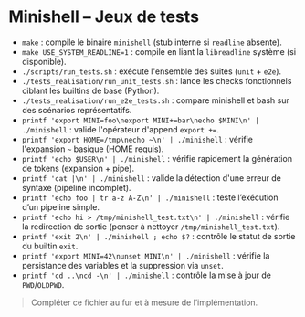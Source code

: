 # Minishell – Jeux de tests

- `make` : compile le binaire `minishell` (stub interne si `readline` absente).
- `make USE_SYSTEM_READLINE=1` : compile en liant la `libreadline` système (si disponible).
- `./scripts/run_tests.sh` : exécute l'ensemble des suites (`unit` + `e2e`).
- `./tests_realisation/run_unit_tests.sh` : lance les checks fonctionnels ciblant les builtins de base (Python).
- `./tests_realisation/run_e2e_tests.sh` : compare minishell et bash sur des scénarios représentatifs.
- `printf 'export MINI=foo\nexport MINI+=bar\necho $MINI\n' | ./minishell` : valide l'opérateur d'append `export +=`.
- `printf 'export HOME=/tmp\necho ~\n' | ./minishell` : vérifie l'expansion `~` basique (HOME requis).
- `printf 'echo $USER\n' | ./minishell` : vérifie rapidement la génération de tokens (expansion + pipe).
- `printf 'cat |\n' | ./minishell` : valide la détection d'une erreur de syntaxe (pipeline incomplet).
- `printf 'echo foo | tr a-z A-Z\n' | ./minishell` : teste l’exécution d’un pipeline simple.
- `printf 'echo hi > /tmp/minishell_test.txt\n' | ./minishell` : vérifie la redirection de sortie (penser à nettoyer `/tmp/minishell_test.txt`).
- `printf 'exit 2\n' | ./minishell ; echo $?` : contrôle le statut de sortie du builtin `exit`.
- `printf 'export MINI=42\nunset MINI\n' | ./minishell` : vérifie la persistance des variables et la suppression via `unset`.
- `printf 'cd ..\ncd -\n' | ./minishell` : contrôle la mise à jour de `PWD`/`OLDPWD`.

> Compléter ce fichier au fur et à mesure de l’implémentation.
